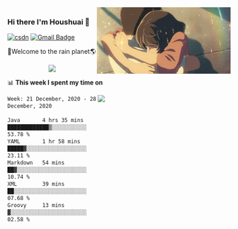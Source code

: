 <img  align='right' height="150" src="https://github.com/LikeRainDay/LikeRainDay/blob/master/pic/img_rain_1.gif?raw=true">



### Hi there I'm Houshuai :lemon:

[![csdn](https://img.shields.io/badge/-csdn-c14438?style=flat-square&logo=c&logoColor=white)](https://blog.csdn.net/qq_15807167)
[![Gmail Badge](https://img.shields.io/badge/-gmail-c14438?style=flat-square&logo=Gmail&logoColor=white&link=mailto:houshuai0816@gmail.com)](mailto:houshuai0816@gmail.com)

🚀Welcome to the rain planet🌎

<center>
<img align='center'  src="https://source.unsplash.com/random/1200x600">
</center>

📊 **This week I spent my time on**

<img align='right'   width="300" src="https://github-readme-stats.vercel.app/api?username=LikeRainDay&show_icons=true&title_color=fff&icon_color=79ff97&text_color=9f9f9f&bg_color=151515">

<!--START_SECTION:waka-->
```text
Week: 21 December, 2020 - 28 December, 2020

Java       4 hrs 35 mins   █████████████▒░░░░░░░░░░░   53.78 % 
YAML       1 hr 58 mins    █████▓░░░░░░░░░░░░░░░░░░░   23.11 % 
Markdown   54 mins         ██▓░░░░░░░░░░░░░░░░░░░░░░   10.74 % 
XML        39 mins         ██░░░░░░░░░░░░░░░░░░░░░░░   07.68 % 
Groovy     13 mins         ▓░░░░░░░░░░░░░░░░░░░░░░░░   02.58 % 
```
<!--END_SECTION:waka-->
